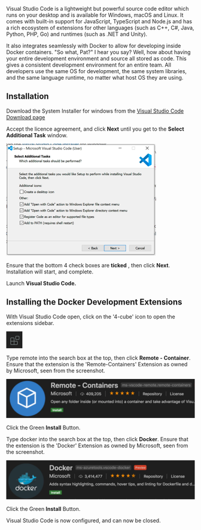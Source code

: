 Visual Studio Code is a lightweight but powerful source code editor which runs on your desktop and is available for Windows, macOS and Linux. It comes with built-in support for JavaScript, TypeScript and Node.js and has a rich ecosystem of extensions for other languages (such as C++, C#, Java, Python, PHP, Go) and runtimes (such as .NET and Unity).

It also integrates seamlessly with Docker to allow for developing inside Docker containers. &quot;So what, Pat?&quot; I hear you say? Well, how about having your entire development environment and source all stored as code. This gives a consistent development environment for an entire team. All developers use the same OS for development, the same system libraries, and the same language runtime, no matter what host OS they are using.

## Installation

Download the System Installer for windows from the [Visual Studio Code Download page](https://code.visualstudio.com/download)

Accept the licence agreement, and click **Next** until you get to the **Select Additional Task** window.

![alt](img/vsc-install.png)

Ensure that the bottom 4 check boxes are **ticked** , then click **Next**. Installation will start, and complete.

Launch **Visual Studio Code.**

## Installing the Docker Development Extensions

With Visual Studio Code open, click on the '4-cube' icon to open the extensions sidebar.

![alt](img/vsc-extn.png)

Type remote into the search box at the top, then click **Remote - Container**. Ensure that the extension is the 'Remote-Containers' Extension as owned by Microsoft, seen from the screenshot.

![alt](img/vsc-container.png)

Click the Green  **Install**  Button.

Type docker into the search box at the top, then click **Docker**. Ensure that the extension is the 'Docker' Extension as owned by Microsoft, seen from the screenshot.

![alt](img/vsc-docker.png)

Click the Green  **Install**  Button.

Visual Studio Code is now configured, and can now be closed.
